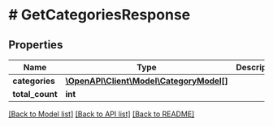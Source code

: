 # # GetCategoriesResponse

## Properties

Name | Type | Description | Notes
------------ | ------------- | ------------- | -------------
**categories** | [**\OpenAPI\Client\Model\CategoryModel[]**](CategoryModel.md) |  | [optional]
**total_count** | **int** |  | [optional]

[[Back to Model list]](../../README.md#models) [[Back to API list]](../../README.md#endpoints) [[Back to README]](../../README.md)
